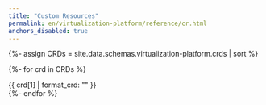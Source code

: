 ```yaml
---
title: "Custom Resources"
permalink: en/virtualization-platform/reference/cr.html
anchors_disabled: true
---
```


{%- assign CRDs = site.data.schemas.virtualization-platform.crds | sort  %}

  {%- for crd in CRDs %}
<div markdown="0">
    {{ crd[1] | format_crd: "" }}
</div>
  {%- endfor %}

